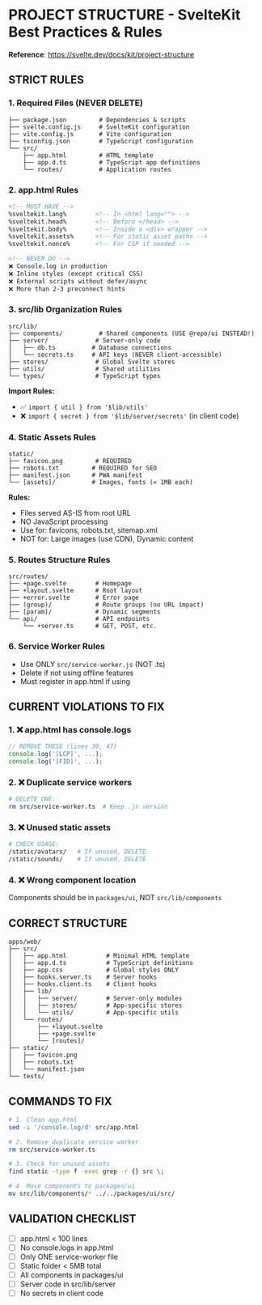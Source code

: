 # PROJECT STRUCTURE - SvelteKit Best Practices & Rules

**Reference**: https://svelte.dev/docs/kit/project-structure

## STRICT RULES

### 1. Required Files (NEVER DELETE)
```
├── package.json         # Dependencies & scripts
├── svelte.config.js     # SvelteKit configuration
├── vite.config.js       # Vite configuration
├── tsconfig.json        # TypeScript configuration
└── src/
    ├── app.html         # HTML template
    ├── app.d.ts         # TypeScript app definitions
    └── routes/          # Application routes
```

### 2. app.html Rules
```html
<!-- MUST HAVE -->
%sveltekit.lang%        <!-- In <html lang=""> -->
%sveltekit.head%        <!-- Before </head> -->
%sveltekit.body%        <!-- Inside a <div> wrapper -->
%sveltekit.assets%      <!-- For static asset paths -->
%sveltekit.nonce%       <!-- For CSP if needed -->

<!-- NEVER DO -->
❌ Console.log in production
❌ Inline styles (except critical CSS)
❌ External scripts without defer/async
❌ More than 2-3 preconnect hints
```

### 3. src/lib Organization Rules
```
src/lib/
├── components/          # Shared components (USE @repo/ui INSTEAD!)
├── server/             # Server-only code
│   ├── db.ts          # Database connections
│   └── secrets.ts     # API keys (NEVER client-accessible)
├── stores/             # Global Svelte stores
├── utils/              # Shared utilities
└── types/              # TypeScript types
```

**Import Rules:**
- ✅ `import { util } from '$lib/utils'`
- ❌ `import { secret } from '$lib/server/secrets'` (in client code)

### 4. Static Assets Rules
```
static/
├── favicon.png         # REQUIRED
├── robots.txt         # REQUIRED for SEO
├── manifest.json      # PWA manifest
└── [assets]/          # Images, fonts (< 1MB each)
```

**Rules:**
- Files served AS-IS from root URL
- NO JavaScript processing
- Use for: favicons, robots.txt, sitemap.xml
- NOT for: Large images (use CDN), Dynamic content

### 5. Routes Structure Rules
```
src/routes/
├── +page.svelte        # Homepage
├── +layout.svelte      # Root layout
├── +error.svelte       # Error page
├── (group)/            # Route groups (no URL impact)
├── [param]/            # Dynamic segments
└── api/                # API endpoints
    └── +server.ts      # GET, POST, etc.
```

### 6. Service Worker Rules
- Use ONLY `src/service-worker.js` (NOT .ts)
- Delete if not using offline features
- Must register in app.html if using

## CURRENT VIOLATIONS TO FIX

### 1. ❌ app.html has console.logs
```javascript
// REMOVE THESE (lines 39, 47)
console.log('[LCP]', ...);
console.log('[FID]', ...);
```

### 2. ❌ Duplicate service workers
```bash
# DELETE ONE:
rm src/service-worker.ts  # Keep .js version
```

### 3. ❌ Unused static assets
```bash
# CHECK USAGE:
/static/avatars/   # If unused, DELETE
/static/sounds/    # If unused, DELETE
```

### 4. ❌ Wrong component location
Components should be in `packages/ui`, NOT `src/lib/components`

## CORRECT STRUCTURE

```
apps/web/
├── src/
│   ├── app.html           # Minimal HTML template
│   ├── app.d.ts           # TypeScript definitions
│   ├── app.css            # Global styles ONLY
│   ├── hooks.server.ts    # Server hooks
│   ├── hooks.client.ts    # Client hooks
│   ├── lib/
│   │   ├── server/        # Server-only modules
│   │   ├── stores/        # App-specific stores
│   │   └── utils/         # App-specific utils
│   └── routes/
│       ├── +layout.svelte
│       ├── +page.svelte
│       └── [routes]/
├── static/
│   ├── favicon.png
│   ├── robots.txt
│   └── manifest.json
└── tests/
```

## COMMANDS TO FIX

```bash
# 1. Clean app.html
sed -i '/console.log/d' src/app.html

# 2. Remove duplicate service worker
rm src/service-worker.ts

# 3. Check for unused assets
find static -type f -exec grep -r {} src \; 

# 4. Move components to packages/ui
mv src/lib/components/* ../../packages/ui/src/
```

## VALIDATION CHECKLIST

- [ ] app.html < 100 lines
- [ ] No console.logs in app.html
- [ ] Only ONE service-worker file
- [ ] Static folder < 5MB total
- [ ] All components in packages/ui
- [ ] Server code in src/lib/server
- [ ] No secrets in client code